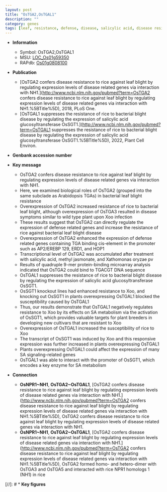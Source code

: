 ```yaml
---
layout: post
title: "OsTGA2,OsTGAL1"
description: ""
category: genes
tags: [leaf, resistance, defense, disease, salicylic acid, disease resistance, R protein,  xoo , blight, blight disease, methyl jasmonate, bacterial blight, xoo, resistant, sa, SA, glucosyltransferase, Xoo, bacterial blight disease,  sa ]
---
```


* **Information**  
    + Symbol: OsTGA2,OsTGAL1  
    + MSU: [LOC_Os01g59350](http://rice.uga.edu/cgi-bin/ORF_infopage.cgi?orf=LOC_Os01g59350)  
    + RAPdb: [Os01g0808100](https://rapdb.dna.affrc.go.jp/locus/?name=Os01g0808100)  

* **Publication**  
    + [OsTGA2 confers disease resistance to rice against leaf blight by regulating expression levels of disease related genes via interaction with NH1.](http://www.ncbi.nlm.nih.gov/pubmed?term=OsTGA2 confers disease resistance to rice against leaf blight by regulating expression levels of disease related genes via interaction with NH1.%5BTitle%5D), 2018, PLoS One.
    + [OsTGAL1 suppresses the resistance of rice to bacterial blight disease by regulating the expression of salicylic acid glucosyltransferase OsSGT1.](http://www.ncbi.nlm.nih.gov/pubmed?term=OsTGAL1 suppresses the resistance of rice to bacterial blight disease by regulating the expression of salicylic acid glucosyltransferase OsSGT1.%5BTitle%5D), 2022, Plant Cell Environ.

* **Genbank accession number**  

* **Key message**  
    + OsTGA2 confers disease resistance to rice against leaf blight by regulating expression levels of disease related genes via interaction with NH1.
    + Here, we examined biological roles of OsTGA2 (grouped into the same subclade as Arabidopsis TGAs) in bacterial leaf blight resistance
    + Overexpression of OsTGA2 increased resistance of rice to bacterial leaf blight, although overexpression of OsTGA3 resulted in disease symptoms similar to wild type plant upon Xoo infection
    + These results suggest that OsTGA2 can directly regulate the expression of defense related genes and increase the resistance of rice against bacterial leaf blight disease
    + Overexpression of OsTGA2 enhanced the expression of defense related genes containing TGA binding cis-element in the promoter such as AP2/EREBP 129, ERD1, and HOP1
    + Transcriptional level of OsTGA2 was accumulated after treatment with salicylic acid, methyl jasmonate, and Xathomonas oryzae pv
    + Results of quadruple 9-mer protein-binding microarray analysis indicated that OsTGA2 could bind to TGACGT DNA sequence
    + OsTGAL1 suppresses the resistance of rice to bacterial blight disease by regulating the expression of salicylic acid glucosyltransferase OsSGT1.
    + OsSGT1 knockout lines had enhanced resistance to Xoo, and knocking out OsSGT1 in plants overexpressing OsTGAL1 blocked the susceptibility caused by OsTGAL1
    + Thus, our results demonstrate that OsTGAL1 negatively regulates resistance to Xoo by its effects on SA metabolism via the activation of OsSGT1, which provides valuable targets for plant breeders in developing new cultivars that are resistant to Xoo
    + Overexpression of OsTGAL1 increased the susceptibility of rice to Xoo
    + The transcript of OsSGT1 was induced by Xoo and this responsive expression was further increased in plants overexpressing OsTGAL1
    + Plants overexpressing OsTGAL1 could affect the expression of many SA signaling-related genes
    + OsTGAL1 was able to interact with the promoter of OsSGT1, which encodes a key enzyme for SA metabolism

* **Connection**  
    + __OsNPR1~NH1__, __OsTGA2~OsTGAL1__, [OsTGA2 confers disease resistance to rice against leaf blight by regulating expression levels of disease related genes via interaction with NH1.](http://www.ncbi.nlm.nih.gov/pubmed?term=OsTGA2 confers disease resistance to rice against leaf blight by regulating expression levels of disease related genes via interaction with NH1.%5BTitle%5D), OsTGA2 confers disease resistance to rice against leaf blight by regulating expression levels of disease related genes via interaction with NH1.
    + __OsNPR1~NH1__, __OsTGA2~OsTGAL1__, [OsTGA2 confers disease resistance to rice against leaf blight by regulating expression levels of disease related genes via interaction with NH1.](http://www.ncbi.nlm.nih.gov/pubmed?term=OsTGA2 confers disease resistance to rice against leaf blight by regulating expression levels of disease related genes via interaction with NH1.%5BTitle%5D),  OsTGA2 formed homo- and hetero-dimer with OsTGA3 and OsTGA5 and interacted with rice NPR1 homologs 1 (NH1) in rice

[//]: # * **Key figures**  


